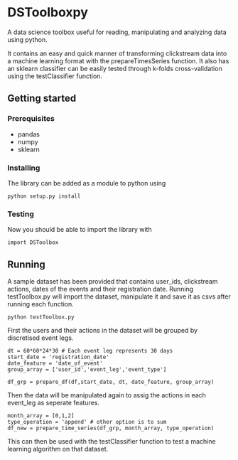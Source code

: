 # DSToolboxpy
A data science toolbox useful for reading, manipulating and analyzing data using python.

It contains an easy and quick manner of transforming clickstream data into a machine learning format with the prepareTimesSeries function.
It also has an sklearn classifier can be easily tested through k-folds cross-validation using the testClassifier function. 

## Getting started

### Prerequisites

* pandas
* numpy
* sklearn

### Installing

The library can be added as a module to python using 

```
python setup.py install 
```

### Testing 

Now you should be able to import the library with 

```
import DSToolbox
```

## Running

A sample dataset has been provided that contains user_ids, clickstream actions, dates of the events and their registration date. Running testToolbox.py will import the dataset, manipulate it and save it as csvs after running each function. 

```
python testToolbox.py
```

First the users and their actions in the dataset will be grouped by discretised event legs. 

```
dt = 60*60*24*30 # Each event leg represents 30 days
start_date = 'registration_date'
date_feature = 'date_of_event'
group_array = ['user_id','event_leg','event_type']

df_grp = prepare_df(df,start_date, dt, date_feature, group_array)

```

Then the data will be manipulated again to assig the actions in each event_leg as seperate features. 

```
month_array = [0,1,2]
type_operation = 'append' # other option is to sum
df_new = prepare_time_series(df_grp, month_array, type_operation)
```

This can then be used with the testClassifier function to test a machine learning algorithm on that dataset. 







